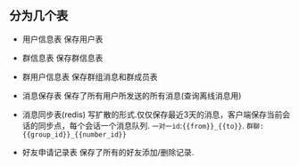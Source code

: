 ## 分为几个表
-  用户信息表
保存用户表


- 群信息表
保存群信息表

- 群用户信息表
保存群组消息和群成员表


- 消息保存表
保存了所有用户所发送的所有消息(查询离线消息用)

- 消息同步表(redis)
写扩散的形式.仅仅保存最近3天的消息，客户端保存当前会话的同步点，每个会话一个消息队列. `一对一id`:`{{from}}_{{to}}`. `群聊:{{group_id}}_{{number_id}}`


- 好友申请记录表
保存了所有的好友添加/删除记录.